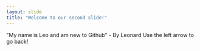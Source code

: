 ```yaml
---
layout: slide
title: "Welcome to our second slide!"
---
```

"My name is Leo and am new to Github" - By Leonard
Use the left arrow to go back!
